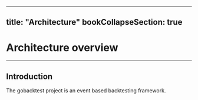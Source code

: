
---
title: "Architecture"
bookCollapseSection: true
---

# Architecture overview
---

## Introduction

The gobacktest project is an event based backtesting framework.
